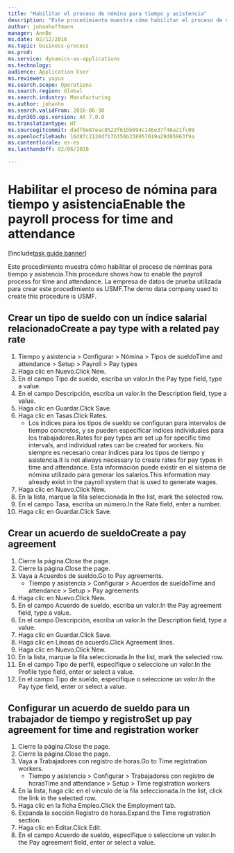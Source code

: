```yaml
---
title: "Habilitar el proceso de nómina para tiempo y asistencia"
description: "Este procedimiento muestra cómo habilitar el proceso de nóminas para tiempo y asistencia."
author: johanhoffmann
manager: AnnBe
ms.date: 02/12/2016
ms.topic: business-process
ms.prod: 
ms.service: dynamics-ax-applications
ms.technology: 
audience: Application User
ms.reviewer: yuyus
ms.search.scope: Operations
ms.search.region: Global
ms.search.industry: Manufacturing
ms.author: johanho
ms.search.validFrom: 2016-06-30
ms.dyn365.ops.version: AX 7.0.0
ms.translationtype: HT
ms.sourcegitcommit: dadf0e87eac8522f61bb094c146e37f46a21fc09
ms.openlocfilehash: 16d8fc2120dfb7b356b238957019a29d05963f9a
ms.contentlocale: es-es
ms.lasthandoff: 02/06/2018

---
```

# <a name="enable-the-payroll-process-for-time-and-attendance"></a><span data-ttu-id="516c7-103">Habilitar el proceso de nómina para tiempo y asistencia</span><span class="sxs-lookup"><span data-stu-id="516c7-103">Enable the payroll process for time and attendance</span></span>

[!include[task guide banner](../../includes/task-guide-banner.md)]

<span data-ttu-id="516c7-104">Este procedimiento muestra cómo habilitar el proceso de nóminas para tiempo y asistencia.</span><span class="sxs-lookup"><span data-stu-id="516c7-104">This procedure shows how to enable the payroll process for time and attendance.</span></span> <span data-ttu-id="516c7-105">La empresa de datos de prueba utilizada para crear este procedimiento es USMF.</span><span class="sxs-lookup"><span data-stu-id="516c7-105">The demo data company used to create this procedure is USMF.</span></span>


## <a name="create-a-pay-type-with-a-related-pay-rate"></a><span data-ttu-id="516c7-106">Crear un tipo de sueldo con un índice salarial relacionado</span><span class="sxs-lookup"><span data-stu-id="516c7-106">Create a pay type with a related pay rate</span></span>
1. <span data-ttu-id="516c7-107">Tiempo y asistencia > Configurar > Nómina > Tipos de sueldo</span><span class="sxs-lookup"><span data-stu-id="516c7-107">Time and attendance > Setup > Payroll > Pay types</span></span>
2. <span data-ttu-id="516c7-108">Haga clic en Nuevo.</span><span class="sxs-lookup"><span data-stu-id="516c7-108">Click New.</span></span>
3. <span data-ttu-id="516c7-109">En el campo Tipo de sueldo, escriba un valor.</span><span class="sxs-lookup"><span data-stu-id="516c7-109">In the Pay type field, type a value.</span></span>
4. <span data-ttu-id="516c7-110">En el campo Descripción, escriba un valor.</span><span class="sxs-lookup"><span data-stu-id="516c7-110">In the Description field, type a value.</span></span>
5. <span data-ttu-id="516c7-111">Haga clic en Guardar.</span><span class="sxs-lookup"><span data-stu-id="516c7-111">Click Save.</span></span>
6. <span data-ttu-id="516c7-112">Haga clic en Tasas.</span><span class="sxs-lookup"><span data-stu-id="516c7-112">Click Rates.</span></span>
    * <span data-ttu-id="516c7-113">Los índices para los tipos de sueldo se configuran para intervalos de tiempo concretos, y se pueden especificar índices individuales para los trabajadores.</span><span class="sxs-lookup"><span data-stu-id="516c7-113">Rates for pay types are set up for specific time intervals, and individual rates can be created for workers.</span></span> <span data-ttu-id="516c7-114">No siempre es necesario crear índices para los tipos de tiempo y asistencia.</span><span class="sxs-lookup"><span data-stu-id="516c7-114">It is not always necessary to create rates for pay types in time and attendance.</span></span> <span data-ttu-id="516c7-115">Esta información puede existir en el sistema de nómina utilizado para generar los salarios.</span><span class="sxs-lookup"><span data-stu-id="516c7-115">This information may already exist in the payroll system that is used to generate wages.</span></span>  
7. <span data-ttu-id="516c7-116">Haga clic en Nuevo.</span><span class="sxs-lookup"><span data-stu-id="516c7-116">Click New.</span></span>
8. <span data-ttu-id="516c7-117">En la lista, marque la fila seleccionada.</span><span class="sxs-lookup"><span data-stu-id="516c7-117">In the list, mark the selected row.</span></span>
9. <span data-ttu-id="516c7-118">En el campo Tasa, escriba un número.</span><span class="sxs-lookup"><span data-stu-id="516c7-118">In the Rate field, enter a number.</span></span>
10. <span data-ttu-id="516c7-119">Haga clic en Guardar.</span><span class="sxs-lookup"><span data-stu-id="516c7-119">Click Save.</span></span>

## <a name="create-a-pay-agreement"></a><span data-ttu-id="516c7-120">Crear un acuerdo de sueldo</span><span class="sxs-lookup"><span data-stu-id="516c7-120">Create a pay agreement</span></span>
1. <span data-ttu-id="516c7-121">Cierre la página.</span><span class="sxs-lookup"><span data-stu-id="516c7-121">Close the page.</span></span>
2. <span data-ttu-id="516c7-122">Cierre la página.</span><span class="sxs-lookup"><span data-stu-id="516c7-122">Close the page.</span></span>
3. <span data-ttu-id="516c7-123">Vaya a Acuerdos de sueldo.</span><span class="sxs-lookup"><span data-stu-id="516c7-123">Go to Pay agreements.</span></span>
    * <span data-ttu-id="516c7-124">Tiempo y asistencia > Configurar > Acuerdos de sueldo</span><span class="sxs-lookup"><span data-stu-id="516c7-124">Time and attendance > Setup > Pay agreements</span></span>  
4. <span data-ttu-id="516c7-125">Haga clic en Nuevo.</span><span class="sxs-lookup"><span data-stu-id="516c7-125">Click New.</span></span>
5. <span data-ttu-id="516c7-126">En el campo Acuerdo de sueldo, escriba un valor.</span><span class="sxs-lookup"><span data-stu-id="516c7-126">In the Pay agreement field, type a value.</span></span>
6. <span data-ttu-id="516c7-127">En el campo Descripción, escriba un valor.</span><span class="sxs-lookup"><span data-stu-id="516c7-127">In the Description field, type a value.</span></span>
7. <span data-ttu-id="516c7-128">Haga clic en Guardar.</span><span class="sxs-lookup"><span data-stu-id="516c7-128">Click Save.</span></span>
8. <span data-ttu-id="516c7-129">Haga clic en Líneas de acuerdo.</span><span class="sxs-lookup"><span data-stu-id="516c7-129">Click Agreement lines.</span></span>
9. <span data-ttu-id="516c7-130">Haga clic en Nuevo.</span><span class="sxs-lookup"><span data-stu-id="516c7-130">Click New.</span></span>
10. <span data-ttu-id="516c7-131">En la lista, marque la fila seleccionada.</span><span class="sxs-lookup"><span data-stu-id="516c7-131">In the list, mark the selected row.</span></span>
11. <span data-ttu-id="516c7-132">En el campo Tipo de perfil, especifique o seleccione un valor.</span><span class="sxs-lookup"><span data-stu-id="516c7-132">In the Profile type field, enter or select a value.</span></span>
12. <span data-ttu-id="516c7-133">En el campo Tipo de sueldo, especifique o seleccione un valor.</span><span class="sxs-lookup"><span data-stu-id="516c7-133">In the Pay type field, enter or select a value.</span></span>

## <a name="set-up-pay-agreement-for-time-and-registration-worker"></a><span data-ttu-id="516c7-134">Configurar un acuerdo de sueldo para un trabajador de tiempo y registro</span><span class="sxs-lookup"><span data-stu-id="516c7-134">Set up pay agreement for time and registration worker</span></span>
1. <span data-ttu-id="516c7-135">Cierre la página.</span><span class="sxs-lookup"><span data-stu-id="516c7-135">Close the page.</span></span>
2. <span data-ttu-id="516c7-136">Cierre la página.</span><span class="sxs-lookup"><span data-stu-id="516c7-136">Close the page.</span></span>
3. <span data-ttu-id="516c7-137">Vaya a Trabajadores con registro de horas.</span><span class="sxs-lookup"><span data-stu-id="516c7-137">Go to Time registration workers.</span></span>
    * <span data-ttu-id="516c7-138">Tiempo y asistencia > Configurar > Trabajadores con registro de horas</span><span class="sxs-lookup"><span data-stu-id="516c7-138">Time and attendance > Setup > Time registration workers</span></span>  
4. <span data-ttu-id="516c7-139">En la lista, haga clic en el vínculo de la fila seleccionada.</span><span class="sxs-lookup"><span data-stu-id="516c7-139">In the list, click the link in the selected row.</span></span>
5. <span data-ttu-id="516c7-140">Haga clic en la ficha Empleo.</span><span class="sxs-lookup"><span data-stu-id="516c7-140">Click the Employment tab.</span></span>
6. <span data-ttu-id="516c7-141">Expanda la sección Registro de horas.</span><span class="sxs-lookup"><span data-stu-id="516c7-141">Expand the Time registration section.</span></span>
7. <span data-ttu-id="516c7-142">Haga clic en Editar.</span><span class="sxs-lookup"><span data-stu-id="516c7-142">Click Edit.</span></span>
8. <span data-ttu-id="516c7-143">En el campo Acuerdo de sueldo, especifique o seleccione un valor.</span><span class="sxs-lookup"><span data-stu-id="516c7-143">In the Pay agreement field, enter or select a value.</span></span>

